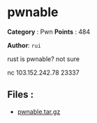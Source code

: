 # pwnable

**Category** : Pwn
**Points** : 484

**Author**: `rui`

rust is pwnable? not sure


nc 103.152.242.78 23337

## Files : 
 - [pwnable.tar.gz](./pwnable.tar.gz)


